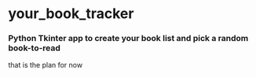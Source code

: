 # your_book_tracker

### Python Tkinter app to create your book list and pick a random book-to-read
that is the plan for now
